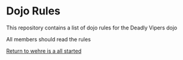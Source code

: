 Dojo Rules
==========

This repository contains a list of dojo rules for the Deadly Vipers dojo

All members should read the rules

[Return to wehre is a all started](https://github.com/deadlyvipers)